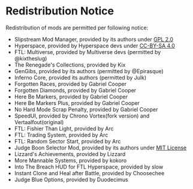 # Redistribution Notice
Redistribution of mods are permitted per following notice:
- Slipstream Mod Manager, provided by its authors under [GPL 2.0](https://github.com/Vhati/Slipstream-Mod-Manager/blob/master/LICENSE)
- Hyperspace, provided by Hyperspace devs under [CC-BY-SA 4.0](https://github.com/FTL-Hyperspace/FTL-Hyperspace/blob/master/LICENSE.md)
- FTL: Multiverse, provided by Multiverse devs (permitted by @kixtheslug)
- The Renegade's Collections, provided by Kix
- GenGibs, provided by its authors (permitted by @Epirasque)
- Inferno Core, provided its authors (permitted by Julk)
- Forgotten Races, provided by Gabriel Cooper
- Forgotten Diamonds, provided by Gabriel Cooper
- Here Be Markers, provided by Gabriel Cooper
- Here Be Markers Plus, provided by Gabriel Cooper
- No Hard Mode Scrap Penalty, provided by Gabriel Cooper
- SpeedUI, provided by Chrono Vortex(fork version) and Vertaalfout(original)
- FTL: Fishier Than Light, provided by Arc
- FTL: Trading System, provided by Arc
- FTL: Random Sector Start, provided by Arc
- Judge Boon Selector Mod, provided by its authors under [MIT License](https://github.com/benediktwerner/FTL-Multiverse-Judge-Boon-Selector-Mod/blob/master/LICENSE)
- Lizzard's Achievements, provided by Lizzard
- More Mannable Systems, provided by kokoro
- Into The Breach HUD for FTL Hyperspace, provided by slow
- Instant Clone and Heal after Battle, provided by Choosechee
- Judge Blue Options, provided by Duodecimus
